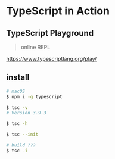 # TypeScript in Action



## TypeScript Playground

> online REPL

https://www.typescriptlang.org/play/


## install


```sh
# macOS
$ npm i -g typescript

$ tsc -v
# Version 3.9.3

$ tsc -h

$ tsc --init

# build ???
$ tsc -i


```
